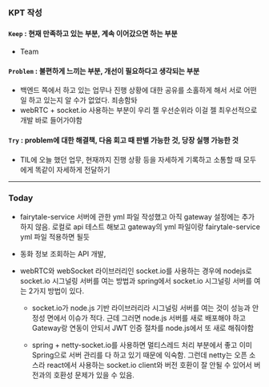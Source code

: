 
### KPT 작성

#### `Keep` : 현재 만족하고 있는 부분, 계속 이어갔으면 하는 부분

- Team

#### `Problem` : 불편하게 느끼는 부분, 개선이 필요하다고 생각되는 부분

- 백엔드 쪽에서 하고 있는 업무나 진행 상황에 대한 공유를 소홀하게 해서 서로 어떤 일 하고 있는지 알 수가 없었다. 죄송함돠
- webRTC + socket.io 사용하는 부분이 우리 젤 우선순위라 이걸 젤 최우선적으로 개발 바로 들어가야함


#### `Try` : problem에 대한 해결책, 다음 회고 때 판별 가능한 것, 당장 실행 가능한 것

- TIL에 오늘 했던 업무, 현재까지 진행 상황 등을 자세하게 기록하고 소통할 때 모두에게 똑같이 자세하게 전달하기

---

### Today


- fairytale-service 서버에 관한 yml 파일 작성했고 아직 gateway 설정에는 추가하지 않음. 로컬로 api 테스트 해보고 gateway의 yml 파일이랑 fairytale-service yml 파일 적용하면 될듯
- 동화 정보 조회하는 API 개발, 



- webRTC와 webSocket 라이브러리인 socket.io를 사용하는 경우에 nodejs로 socket.io 시그널링 서버를 여는 방법과 spring에서 socket.io 시그널링 서버를 여는 2가지 방법이 있다. 

    - socket.io가 node.js 기반 라이브러리라 시그널링 서버를 여는 것이 성능과 안정성 면에서 이슈가 적다. 근데 그러면 node.js 서버를 새로 배포해야 하고 Gateway랑 연동이 안되서 JWT 인증 절차를 node.js에서 또 새로 해줘야함

    - spring + netty-socket.io를 사용하면 멀티스레드 처리 부분에서 좋고 이미 Spring으로 서버 관리를 다 하고 있기 때문에 익숙함. 그런데 netty는 오픈 소스라 react에서 사용하는 socket.io client와 버전 호환이 잘 안될 수 있어서 버전과의 호환성 문제가 있을 수 있음. 






